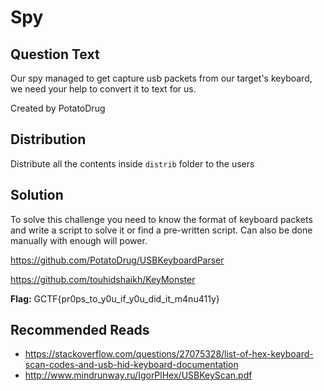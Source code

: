 # Spy

## Question Text

Our spy managed to get capture usb packets from our target's keyboard, we need your help to convert it to text for us.

Created by PotatoDrug

## Distribution
Distribute all the contents inside `distrib` folder to the users

## Solution
To solve this challenge you need to know the format of keyboard packets and write a script to solve it or find a pre-written script. Can also be done manually with enough will power.

https://github.com/PotatoDrug/USBKeyboardParser

https://github.com/touhidshaikh/KeyMonster

**Flag:** GCTF{pr0ps\_to\_y0u\_if\_y0u\_did\_it\_m4nu411y}

## Recommended Reads
* https://stackoverflow.com/questions/27075328/list-of-hex-keyboard-scan-codes-and-usb-hid-keyboard-documentation
* http://www.mindrunway.ru/IgorPlHex/USBKeyScan.pdf
